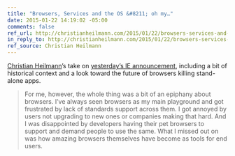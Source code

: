 ```yaml
---
title: "Browsers, Services and the OS &#8211; oh my…"
date: 2015-01-22 14:19:02 -05:00
comments: false
ref_url: http://christianheilmann.com/2015/01/22/browsers-services-and-the-os-oh-my/
in_reply_to: http://christianheilmann.com/2015/01/22/browsers-services-and-the-os-oh-my/
ref_source: Christian Heilmann
---
```


[Christian Heilmann](http://christianheilmann.com)’s take on [yesterday’s IE announcement](http://news.microsoft.com/windows10story/), including a bit of historical context and a look toward the future of browsers killing stand-alone apps.

> For me, however, the whole thing was a bit of an epiphany about browsers. I’ve always seen browsers as my main playground and got frustrated by lack of standards support across them. I got annoyed by users not upgrading to new ones or companies making that hard. And I was disappointed by developers having their pet browsers to support and demand people to use the same. What I missed out on was how amazing browsers themselves have become as tools for end users.
